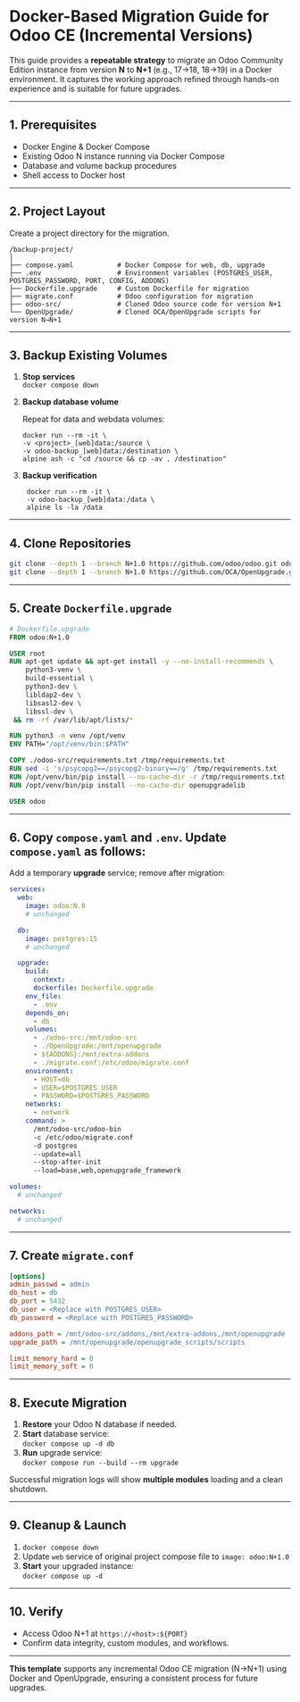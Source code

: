 # Docker-Based Migration Guide for Odoo CE (Incremental Versions)

This guide provides a **repeatable strategy** to migrate an Odoo Community Edition instance from version **N** to **N+1** (e.g., 17→18, 18→19) in a Docker environment. It captures the working approach refined through hands-on experience and is suitable for future upgrades.

***

## 1. Prerequisites

- Docker Engine & Docker Compose  
- Existing Odoo N instance running via Docker Compose  
- Database and volume backup procedures  
- Shell access to Docker host  

***

## 2. Project Layout

Create a project directory for the migration.
```
/backup-project/
│
├── compose.yaml           # Docker Compose for web, db, upgrade
├── .env                   # Environment variables (POSTGRES_USER, POSTGRES_PASSWORD, PORT, CONFIG, ADDONS)
├── Dockerfile.upgrade     # Custom Dockerfile for migration
├── migrate.conf           # Odoo configuration for migration
├── odoo-src/              # Cloned Odoo source code for version N+1
└── OpenUpgrade/           # Cloned OCA/OpenUpgrade scripts for version N→N+1
```

***

## 3. Backup Existing Volumes

1. **Stop services**  
   `docker compose down`  
2. **Backup database volume**

    Repeat for data and webdata volumes:
    ```
    docker run --rm -it \
    -v <project>_[web]data:/source \
    -v odoo-backup_[web]data:/destination \
    alpine ash -c "cd /source && cp -av . /destination"
    ``` 
3. **Backup verification**  
   ```
    docker run --rm -it \
    -v odoo-backup_[web]data:/data \
    alpine ls -la /data
   ```

***

## 4. Clone Repositories

```bash
git clone --depth 1 --branch N+1.0 https://github.com/odoo/odoo.git odoo-src
git clone --depth 1 --branch N+1.0 https://github.com/OCA/OpenUpgrade.git OpenUpgrade
```

***

## 5. Create `Dockerfile.upgrade`

```dockerfile
# Dockerfile.upgrade
FROM odoo:N+1.0

USER root
RUN apt-get update && apt-get install -y --no-install-recommends \
    python3-venv \
    build-essential \
    python3-dev \
    libldap2-dev \
    libsasl2-dev \
    libssl-dev \
 && rm -rf /var/lib/apt/lists/*

RUN python3 -m venv /opt/venv
ENV PATH="/opt/venv/bin:$PATH"

COPY ./odoo-src/requirements.txt /tmp/requirements.txt
RUN sed -i 's/psycopg2==/psycopg2-binary==/g' /tmp/requirements.txt
RUN /opt/venv/bin/pip install --no-cache-dir -r /tmp/requirements.txt
RUN /opt/venv/bin/pip install --no-cache-dir openupgradelib

USER odoo
```

***

## 6. Copy `compose.yaml` and `.env`. Update `compose.yaml` as follows:

Add a temporary **upgrade** service; remove after migration:

```yaml
services:
  web:
    image: odoo:N.0
    # unchanged

  db:
    image: postgres:15
    # unchanged

  upgrade:
    build:
      context: .
      dockerfile: Dockerfile.upgrade
    env_file:
      - .env
    depends_on:
      - db
    volumes:
      - ./odoo-src:/mnt/odoo-src
      - ./OpenUpgrade:/mnt/openupgrade
      - ${ADDONS}:/mnt/extra-addons
      - ./migrate.conf:/etc/odoo/migrate.conf
    environment:
      - HOST=db
      - USER=$POSTGRES_USER
      - PASSWORD=$POSTGRES_PASSWORD
    networks:
      - network
    command: >
      /mnt/odoo-src/odoo-bin
      -c /etc/odoo/migrate.conf
      -d postgres
      --update=all
      --stop-after-init
      --load=base,web,openupgrade_framework

volumes:
  # unchanged

networks:
  # unchanged
```

***

## 7. Create `migrate.conf`

```ini
[options]
admin_passwd = admin
db_host = db
db_port = 5432
db_user = <Replace with POSTGRES_USER>
db_password = <Replace with POSTGRES_PASSWORD>

addons_path = /mnt/odoo-src/addons,/mnt/extra-addons,/mnt/openupgrade
upgrade_path = /mnt/openupgrade/openupgrade_scripts/scripts

limit_memory_hard = 0
limit_memory_soft = 0
```

***

## 8. Execute Migration

1. **Restore** your Odoo N database if needed.  
2. **Start** database service:  
   `docker compose up -d db`  
3. **Run** upgrade service:  
   `docker compose run --build --rm upgrade`  

Successful migration logs will show **multiple modules** loading and a clean shutdown.

***

## 9. Cleanup & Launch

1. `docker compose down`  
3. Update `web` service of original project compose file to `image: odoo:N+1.0`
4. **Start** your upgraded instance:  
   `docker compose up -d`

***

## 10. Verify

-  Access Odoo N+1 at `https://<host>:${PORT}`  
-  Confirm data integrity, custom modules, and workflows.

***

**This template** supports any incremental Odoo CE migration (N→N+1) using Docker and OpenUpgrade, ensuring a consistent process for future upgrades.

